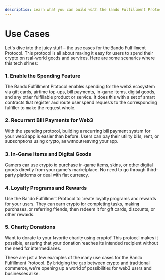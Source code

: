 ```yaml
---
description: Learn what you can build with the Bando Fulfillment Protocol.
---
```


# Use Cases

Let's dive into the juicy stuff – the use cases for the Bando Fulfillment Protocol. This protocol is all about making it easy for users to spend their crypto on real-world goods and services. Here are some scenarios where this tech shines:

### 1. **Enable the Spending Feature**

The Bando Fulfillment Protocol enables spending for the web3 ecosystem via gift cards, airtime top-ups, bill payments, in-game items, digital goods, and any other fulfillable product or service. It does this with a set of smart contracts that register and route user spend requests to the corresponding fulfiller to make the request whole.

### 2. **Recurrent Bill Payments for Web3**

With the spending protocol, building a recurring bill payment system for your web3 app is easier than before. Users can pay their utility bills, rent, or subscriptions using crypto, all without leaving your app.

### 3. **In-Game Items and Digital Goods**

Gamers can use crypto to purchase in-game items, skins, or other digital goods directly from your game's marketplace. No need to go through third-party platforms or deal with fiat currency.

### 4. **Loyalty Programs and Rewards**

Use the Bando Fulfillment Protocol to create loyalty programs and rewards for your users. They can earn crypto for completing tasks, making purchases, or referring friends, then redeem it for gift cards, discounts, or other rewards.

### 5. **Charity Donations**

Want to donate to your favorite charity using crypto? This protocol makes it possible, ensuring that your donation reaches its intended recipient without the need for intermediaries.

These are just a few examples of the many use cases for the Bando Fulfillment Protocol. By bridging the gap between crypto and traditional commerce, we're opening up a world of possibilities for web3 users and businesses alike.
